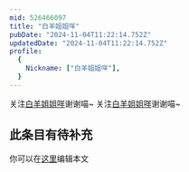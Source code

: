 ```yaml
---
mid: 526466097
title: "白羊姐姐咩"
pubDate: "2024-11-04T11:22:14.752Z"
updatedDate: "2024-11-04T11:22:14.752Z"
profile:
  {
    Nickname: ["白羊姐姐咩"],
  }
---
```


关注[白羊姐姐咩](https://space.bilibili.com/526466097)谢谢喵~ 关注[白羊姐姐咩](https://space.bilibili.com/526466097)谢谢喵~

## 此条目有待补充
你可以在[这里](https://github.com/Yuhanawa/VTuber.ICU/edit/master/src/content/v/白羊姐姐咩/index.md)编辑本文
